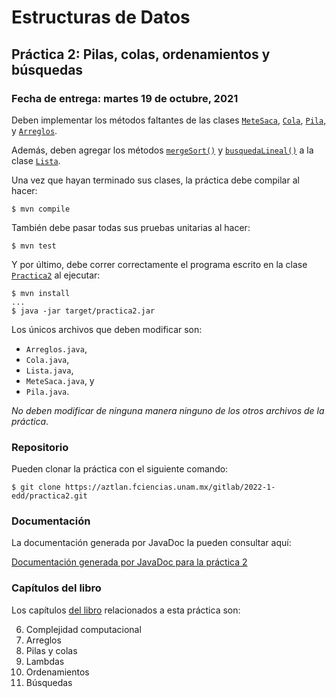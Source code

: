 Estructuras de Datos
====================

Práctica 2: Pilas, colas, ordenamientos y búsquedas
---------------------------------------------------

### Fecha de entrega: martes 19 de octubre, 2021

Deben implementar los métodos faltantes de las clases
[`MeteSaca`](https://aztlan.fciencias.unam.mx/gitlab/2022-1-edd/practica2/blob/main/src/main/java/mx/unam/ciencias/edd/MeteSaca.java),
[`Cola`](https://aztlan.fciencias.unam.mx/gitlab/2022-1-edd/practica2/blob/main/src/main/java/mx/unam/ciencias/edd/Cola.java),
[`Pila`](https://aztlan.fciencias.unam.mx/gitlab/2022-1-edd/practica2/blob/main/src/main/java/mx/unam/ciencias/edd/Pila.java),
y
[`Arreglos`](https://aztlan.fciencias.unam.mx/gitlab/2022-1-edd/practica2/blob/main/src/main/java/mx/unam/ciencias/edd/Arreglos.java).

Además, deben agregar los métodos
[`mergeSort()`](https://aztlan.fciencias.unam.mx/gitlab/2022-1-edd/practica2/blob/main/src/main/java/mx/unam/ciencias/edd/Lista.java#L310)
y
[`busquedaLineal()`](https://aztlan.fciencias.unam.mx/gitlab/2022-1-edd/practica2/blob/main/src/main/java/mx/unam/ciencias/edd/Lista.java#L335)
a la clase
[`Lista`](https://aztlan.fciencias.unam.mx/gitlab/2022-1-edd/practica2/blob/main/src/main/java/mx/unam/ciencias/edd/Lista.java).

Una vez que hayan terminado sus clases, la práctica debe compilar al hacer:

```
$ mvn compile
```

También debe pasar todas sus pruebas unitarias al hacer:

```
$ mvn test
```

Y por último, debe correr correctamente el programa escrito en la clase
[`Practica2`](https://aztlan.fciencias.unam.mx/gitlab/2022-1-edd/practica2/blob/main/src/main/java/mx/unam/ciencias/edd/Practica2.java)
al ejecutar:

```
$ mvn install
...
$ java -jar target/practica2.jar
```

Los únicos archivos que deben modificar son:

* `Arreglos.java`,
* `Cola.java`,
* `Lista.java`,
* `MeteSaca.java`, y
* `Pila.java`.

*No deben modificar de ninguna manera ninguno de los otros archivos de la
práctica*.

### Repositorio

Pueden clonar la práctica con el siguiente comando:

```
$ git clone https://aztlan.fciencias.unam.mx/gitlab/2022-1-edd/practica2.git
```

### Documentación

La documentación generada por JavaDoc la pueden consultar aquí:

[Documentación generada por JavaDoc para la práctica 2](https://aztlan.fciencias.unam.mx/~canek/2022-1-edd/practica2/apidocs/index.html)

### Capítulos del libro

Los capítulos
[del libro](https://tienda.fciencias.unam.mx/es/home/437-estructuras-de-datos-con-java-moderno-9786073009157.html)
relacionados a esta práctica son:

6. Complejidad computacional
7. Arreglos
8. Pilas y colas
9. Lambdas
9. Ordenamientos
10. Búsquedas
